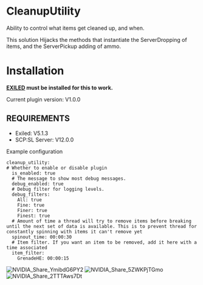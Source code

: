 # CleanupUtility

Ability to control what items get cleaned up, and when.

This solution Hijacks the methods that instantiate the ServerDropping of items, and the ServerPickup adding of ammo. 


# Installation

**[EXILED](https://github.com/galaxy119/EXILED) must be installed for this to work.**

Current plugin version: V1.0.0

## REQUIREMENTS
* Exiled: V5.1.3
* SCP:SL Server: V12.0.0


Example configuration
```
cleanup_utility:
# Whether to enable or disable plugin
  is_enabled: true
  # The message to show most debug messages.
  debug_enabled: true
  # Debug filter for logging levels.
  debug_filters:
    All: true
    Fine: true
    Finer: true
    Finest: true
  # Amount of time a thread will try to remove items before breaking until the next set of data is available. This is to prevent thread for constantly spinning with items it can't remove yet
  spinout_time: 00:00:30
  # Item filter. If you want an item to be removed, add it here with a time associated
  item_filter:
    GrenadeHE: 00:00:15
 ```
 
![NVIDIA_Share_YmibdG6PY2](https://user-images.githubusercontent.com/24619207/163738277-e2a80193-5ae2-497e-99fd-181468e7742f.png)
![NVIDIA_Share_5ZWKPjTGmo](https://user-images.githubusercontent.com/24619207/163738279-76834f94-42ee-4bc6-845a-6eca3a60d577.png)
![NVIDIA_Share_2TTTAws7Dt](https://user-images.githubusercontent.com/24619207/163738278-5dc8afe0-9dbe-4e02-92ca-c9056e57c369.png)

